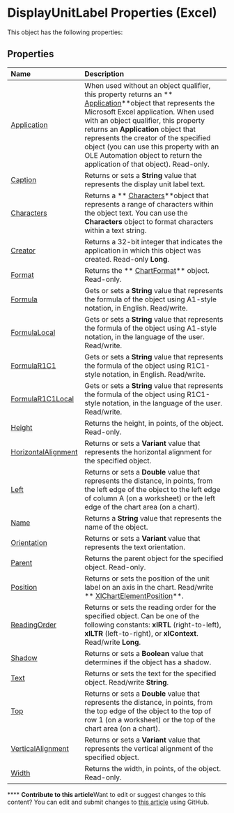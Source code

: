 
# DisplayUnitLabel Properties (Excel)
This object has the following properties:

## Properties



|**Name**|**Description**|
|:-----|:-----|
| [Application](d912a92f-ca52-10fc-86b3-a686fd0761ae.md)|When used without an object qualifier, this property returns an  ** [Application](19b73597-5cf9-4f56-8227-b5211f657f6f.md)**object that represents the Microsoft Excel application. When used with an object qualifier, this property returns an  **Application** object that represents the creator of the specified object (you can use this property with an OLE Automation object to return the application of that object). Read-only.|
| [Caption](55f8566f-1f6b-cfe5-3a4e-0be2ce9c8858.md)|Returns or sets a  **String** value that represents the display unit label text.|
| [Characters](a136b4c9-be4a-9b17-20f6-c8b694202e9e.md)|Returns a  ** [Characters](128c9ee4-8ba3-6d22-ad0f-9f20be1e24af.md)**object that represents a range of characters within the object text. You can use the  **Characters** object to format characters within a text string.|
| [Creator](8150429a-3533-6681-36cf-22db6196610f.md)|Returns a 32-bit integer that indicates the application in which this object was created. Read-only  **Long**.|
| [Format](2451064c-ed1c-cc97-ed1a-e2c5f442c2df.md)|Returns the  ** [ChartFormat](edac71b7-ed38-6658-2cbf-6493dc1ad3ed.md)** object. Read-only.|
| [Formula](cd8259bf-a1de-9493-2b0a-f0bc0f488d09.md)|Gets or sets a  **String** value that represents the formula of the object using A1-style notation, in English. Read/write.|
| [FormulaLocal](245aee23-4d88-aa08-7166-658f044f6d26.md)|Gets or sets a  **String** value that represents the formula of the object using A1-style notation, in the language of the user. Read/write.|
| [FormulaR1C1](7570c168-ecd1-97d3-e1e6-52feedf2400b.md)|Gets or sets a  **String** value that represents the formula of the object using R1C1-style notation, in English. Read/write.|
| [FormulaR1C1Local](a779e576-529f-27f1-7115-4d637c2ef7ab.md)|Gets or sets a  **String** value that represents the formula of the object using R1C1-style notation, in the language of the user. Read/write.|
| [Height](adb3c4a2-b9d3-783d-cd90-5f73d46132bd.md)|Returns the height, in points, of the object. Read-only.|
| [HorizontalAlignment](00bac67e-10ca-b7a0-9cf6-e029e38355e5.md)|Returns or sets a  **Variant** value that represents the horizontal alignment for the specified object.|
| [Left](7532ed3a-9030-19a7-2735-5ee7728cf038.md)|Returns or sets a  **Double** value that represents the distance, in points, from the left edge of the object to the left edge of column A (on a worksheet) or the left edge of the chart area (on a chart).|
| [Name](a824490b-b983-a5a7-b95a-ae92ab7d15e0.md)|Returns a  **String** value that represents the name of the object.|
| [Orientation](63e9661b-fbfb-b77a-d159-70717a4fb489.md)|Returns or sets a  **Variant** value that represents the text orientation.|
| [Parent](01e71cee-ebdc-da46-cfe2-6c49b3cdb1bf.md)|Returns the parent object for the specified object. Read-only.|
| [Position](bf812945-4f9c-544c-3418-63c40da371f7.md)|Returns or sets the position of the unit label on an axis in the chart. Read/write  ** [XlChartElementPosition](37de7a13-ac72-42e8-7eca-a845b84ff4a0.md)**.|
| [ReadingOrder](fdb6d794-bf1d-2ce6-157a-2aac987c347d.md)|Returns or sets the reading order for the specified object. Can be one of the following constants:  **xlRTL** (right-to-left), **xlLTR** (left-to-right), or **xlContext**. Read/write  **Long**.|
| [Shadow](4bba86c9-1407-a3ca-d98d-bee3b1f87493.md)|Returns or sets a  **Boolean** value that determines if the object has a shadow.|
| [Text](d3e38c0f-dec4-af37-8b4f-9dbbc12e67be.md)|Returns or sets the text for the specified object. Read/write  **String**.|
| [Top](2b9acdf7-15cc-c89a-414e-383af5247acf.md)|Returns or sets a  **Double** value that represents the distance, in points, from the top edge of the object to the top of row 1 (on a worksheet) or the top of the chart area (on a chart).|
| [VerticalAlignment](5d6200cf-868c-ae65-c3d2-96a543f8fbce.md)|Returns or sets a  **Variant** value that represents the vertical alignment of the specified object.|
| [Width](092eb5e0-2f9f-9ea2-2fb0-759a781b771b.md)|Returns the width, in points, of the object. Read-only.|

****   **Contribute to this article**Want to edit or suggest changes to this content? You can edit and submit changes to  [this article](https://github.com/jhershey00/VBA_Excel_Test/OpenXMLCon/articles/f0cb8842-7843-4606-8fd3-66190ce626a8.md) using GitHub.


